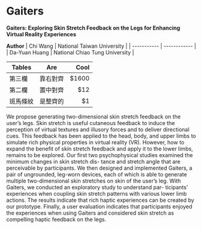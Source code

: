 # Gaiters
**Gaiters: Exploring Skin Stretch Feedback on the Legs for Enhancing Virtual Reality Experiences <br />**

**Author**
| Chi Wang | National Taiwan University |
| ----------- | ------------ |
| Da-Yuan Huang | National Chiao Tung University |

| Tables        | Are           | Cool  |
| ------------- |:-------------:| -----:|
| 第三欄        | 靠右對齊      | $1600 |
| 第二欄        | 置中對齊      |   $12 |
| 斑馬條紋      | 是整齊的      |    $1 |

We propose generating two-dimensional skin stretch feedback on the user’s legs. Skin stretch is useful cutaneous feedback to induce the perception of virtual textures and illusory forces and to deliver directional cues. This feedback has been applied to the head, body, and upper limbs to simulate rich physical properties in virtual reality (VR). However, how to expand the benefit of skin stretch feedback and apply it to the lower limbs, remains to be explored. Our first two psychophysical studies examined the minimum changes in skin stretch dis- tance and stretch angle that are perceivable by participants. We then designed and implemented Gaiters, a pair of ungrounded, leg-worn devices, each of which is able to generate multiple two-dimensional skin stretches on skin of the user’s leg. With Gaiters, we conducted an exploratory study to understand par- ticipants’ experiences when coupling skin stretch patterns with various lower limb actions. The results indicate that rich haptic experiences can be created by our prototype. Finally, a user evaluation indicates that participants enjoyed the experiences when using Gaiters and considered skin stretch as compelling haptic feedback on the legs.

